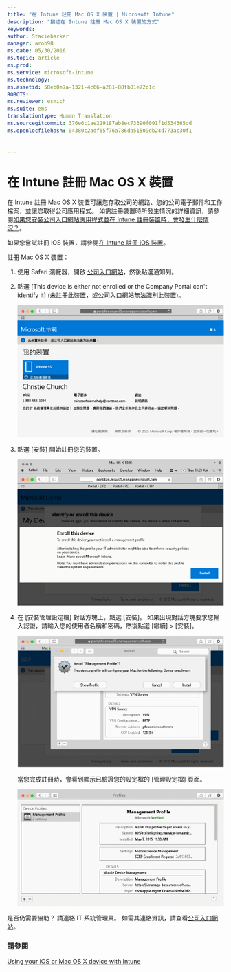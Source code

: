 ```yaml
---
title: "在 Intune 註冊 Mac OS X 裝置 | Microsoft Intune"
description: "描述在 Intune 註冊 Mac OS X 裝置的方式"
keywords: 
author: Staciebarker
manager: arob98
ms.date: 05/30/2016
ms.topic: article
ms.prod: 
ms.service: microsoft-intune
ms.technology: 
ms.assetid: 58eb0e7a-1321-4c66-a281-88fb01e72c1c
ROBOTS: 
ms.reviewer: esmich
ms.suite: ems
translationtype: Human Translation
ms.sourcegitcommit: 376e6c1ae229187ab8ec73390f091f1d534365dd
ms.openlocfilehash: 04380c2adf65f76a786da51509db24d773ac30f1


---
```



# 在 Intune 註冊 Mac OS X 裝置

在 Intune 註冊 Mac OS X 裝置可讓您存取公司的網路、您的公司電子郵件和工作檔案，並讓您取得公司應用程式。 如需註冊裝置時所發生情況的詳細資訊，請參閱[如果您安裝公司入口網站應用程式並在 Intune 註冊裝置時，會發生什麼情況？](what-happens-if-you-install-the-company-portal-app-and-enroll-your-device-in-intune-ios.md)。

如果您嘗試註冊 iOS 裝置，請參閱[在 Intune 註冊 iOS 裝置](enroll-your-device-in-intune-ios.md)。


註冊 Mac OS X 裝置：

1.  使用 Safari 瀏覽器，開啟 [公司入口網站](https://portal.manage.microsoft.com)，然後點選通知列。

2.  點選 [This device is either not enrolled or the Company Portal can't identify it] (未註冊此裝置，或公司入口網站無法識別此裝置)。

    ![device-not-enrolled](./media/1-macosx-enroll-tap-enroll.png) 

3.  點選 [安裝] 開始註冊您的裝置。

    ![tap-install-to-enroll](./media/2-macosx-enroll--install-button.png) 

4.  在 [安裝管理設定檔] 對話方塊上，點選 [安裝]。 如果出現對話方塊要求您輸入認證，請輸入您的使用者名稱和密碼，然後點選 [繼續] &gt; [安裝]。

    ![install-management-profile](./media/3-macosx-enroll-tap-install.png) 

    當您完成註冊時，會看到顯示已驗證您的設定檔的 [管理設定檔] 頁面。

    ![management-profile-verified](./media/4-macosx-enroll-done.png) 

是否仍需要協助？ 請連絡 IT 系統管理員。 如需其連絡資訊，請查看[公司入口網站](http://portal.manage.microsoft.com)。

### 請參閱
[Using your iOS or Mac OS X device with Intune](using-your-ios-or-mac-os-x-device-with-intune.md)


<!--HONumber=Jul16_HO3-->


